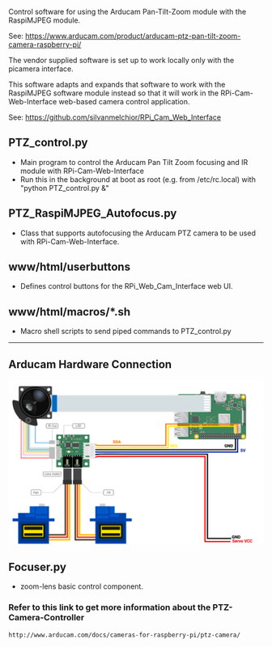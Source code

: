 Control software for using the Arducam Pan-Tilt-Zoom module with the RaspiMJPEG module.

See: https://www.arducam.com/product/arducam-ptz-pan-tilt-zoom-camera-raspberry-pi/

The vendor supplied software is set up to work locally only with the picamera interface.

This software adapts and expands that software to work with the RaspiMJPEG software module instead
so that it will work in the RPi-Cam-Web-Interface web-based camera control application.

See: https://github.com/silvanmelchior/RPi_Cam_Web_Interface

## PTZ_control.py
* Main program to control the Arducam Pan Tilt Zoom focusing and IR module with RPi-Cam-Web-Interface
* Run this in the background at boot as root (e.g. from /etc/rc.local) with "python PTZ_control.py &"

## PTZ_RaspiMJPEG_Autofocus.py
* Class that supports autofocusing the Arducam PTZ camera to be used with RPi-Cam-Web-Interface.

## www/html/userbuttons
* Defines control buttons for the RPi_Web_Cam_Interface web UI.

## www/html/macros/*.sh
* Macro shell scripts to send piped commands to PTZ_control.py

-------
## Arducam Hardware Connection
![Alt text](https://github.com/ArduCAM/PTZ-Camera-Controller/blob/master/data/HardwareConnection.png)

## Focuser.py
* zoom-lens basic control component.

### Refer to this link to get more information about the PTZ-Camera-Controller
```bash
http://www.arducam.com/docs/cameras-for-raspberry-pi/ptz-camera/
```
